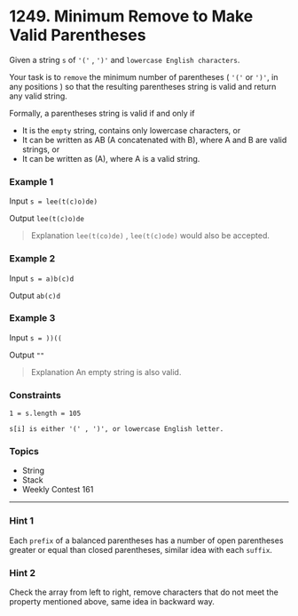 # 1249. Minimum Remove to Make Valid Parentheses

Given a string `s` of `'('` , `')'` and `lowercase English characters`.

Your task is to `remove` the minimum number of parentheses ( `'('` or `')'`, in any positions ) so that the resulting parentheses string is valid and return any valid string.

Formally, a parentheses string is valid if and only if

- It is the `empty` string, contains only lowercase characters, or
- It can be written as AB (A concatenated with B), where A and B are valid strings, or
- It can be written as (A), where A is a valid string.
 

### Example 1

Input `s = lee(t(c)o)de)`

Output `lee(t(c)o)de`

> Explanation `lee(t(co)de)` , `lee(t(c)ode)` would also be accepted.


### Example 2

Input `s = a)b(c)d`

Output `ab(c)d`


### Example 3

Input `s = ))((`

Output `""`

> Explanation An empty string is also valid.
 

### Constraints

`1 = s.length = 105`

`s[i] is either '(' , ')', or lowercase English letter.`


### Topics
- String
- Stack
- Weekly Contest 161

---

### Hint 1
Each `prefix` of a balanced parentheses has a number of open parentheses greater or equal than closed parentheses, similar idea with each `suffix`.

### Hint 2
Check the array from left to right, remove characters that do not meet the property mentioned above, same idea in backward way.